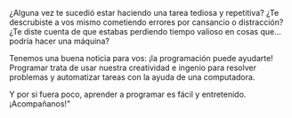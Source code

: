 ¿Alguna vez te sucedió estar haciendo una tarea tediosa y repetitiva? ¿Te descrubiste a vos mismo cometiendo
errores por cansancio o distracción? ¿Te diste cuenta de que estabas perdiendo tiempo valioso en cosas que...
podría hacer una máquina?

Tenemos una buena noticia para vos: ¡la programación puede ayudarte! Programar trata de usar nuestra creatividad
e ingenio para resolver problemas y automatizar tareas con la ayuda de una computadora.

Y por si fuera poco, aprender a programar es fácil y entretenido. ¡Acompañanos!"